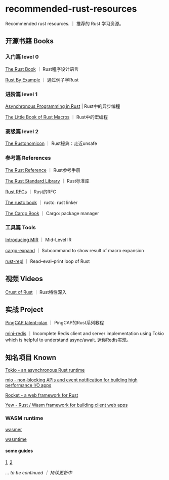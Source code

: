 # recommended-rust-resources
Recommended rust resources. ｜ 推荐的 Rust 学习资源。

## 开源书籍 Books

### 入门篇 level 0
[The Rust Book](https://doc.rust-lang.org/book/) ｜ Rust程序设计语言

[Rust By Example](https://doc.rust-lang.org/rust-by-example/) ｜ 通过例子学Rust

### 进阶篇 level 1
[Asynchronous Programming in Rust](https://rust-lang.github.io/async-book) | Rust中的异步编程

[The Little Book of Rust Macros](https://danielkeep.github.io/tlborm/book/index.html) ｜ Rust中的宏编程

### 高级篇 level 2
[The Rustonomicon](https://doc.rust-lang.org/nomicon/) ｜ Rust秘典：走近unsafe

### 参考篇 References
[The Rust Reference](https://doc.rust-lang.org/reference/introduction.html) ｜ Rust参考手册

[The Rust Standard Library](https://doc.rust-lang.org/std/) ｜ Rust标准库

[Rust RFCs](https://github.com/rust-lang/rfcs) ｜ Rust的RFC

[The rustc book](https://doc.bccnsoft.com/docs/rust-1.36.0-docs-html/rustc/print.html#what-is-rustc) ｜ rustc: rust linker

[The Cargo Book](https://doc.rust-lang.org/cargo/) ｜ Cargo: package manager

### 工具篇 Tools
[Introducing MIR](https://blog.rust-lang.org/2016/04/19/MIR.html) ｜ Mid-Level IR

[cargo-expand](https://github.com/dtolnay/cargo-expand) ｜ Subcommand to show result of macro expansion

[rust-repl](https://replit.com/new/rust) ｜ Read–eval–print loop of Rust


## 视频 Videos
[Crust of Rust](https://www.youtube.com/watch?v=rAl-9HwD858&list=PLqbS7AVVErFiWDOAVrPt7aYmnuuOLYvOa) ｜ Rust特性深入

## 实战 Project
[PingCAP talent-plan](https://github.com/pingcap/talent-plan) ｜ PingCAP的Rust系列教程

[mini-redis](https://github.com/tokio-rs/mini-redis) ｜ Incomplete Redis client and server implementation using Tokio which is helpful to understand async/await. 迷你Redis实现。

## 知名项目 Known
[Tokio - an asynchronous Rust runtime](https://github.com/tokio-rs/tokio)

[mio - non-blocking APIs and event notification for building high performance I/O apps](https://github.com/tokio-rs/mio)

[Rocket - a web framework for Rust](https://github.com/SergioBenitez/Rocket/tree/v0.5-rc)

[Yew - Rust / Wasm framework for building client web apps](https://github.com/yewstack/yew)

### WASM runtime
[wasmer](https://github.com/wasmerio/wasmer)

[wasmtime](https://github.com/bytecodealliance/wasmtime)

#### some guides
[1](https://www.joshfinnie.com/blog/using-webassembly-created-in-rust-for-fast-react-components/), [2](https://www.lirui.tech/post/2022/bf75512a88f1.html)



*... to be continued ｜ 持续更新中*
